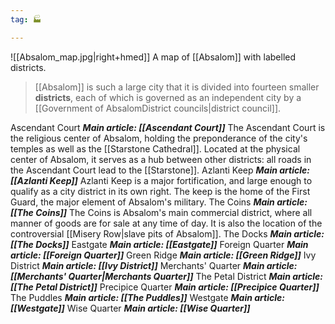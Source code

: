 ```yaml
---
tag: 🏭

---
```

![[Absalom_map.jpg|right+hmed]] 
 A map of [[Absalom]] with labelled districts.
> [[Absalom]] is such a large city that it is divided into fourteen smaller **districts**, each of which is governed as an independent city by a [[Government of AbsalomDistrict councils|district council]].

Ascendant Court
***Main article: [[Ascendant Court]]***
The Ascendant Court is the religious center of Absalom, holding the preponderance of the city's temples as well as the [[Starstone Cathedral]]. Located at the physical center of Absalom, it serves as a hub between other districts: all roads in the Ascendant Court lead to the [[Starstone]].
Azlanti Keep
***Main article: [[Azlanti Keep]]***
Azlanti Keep is a major fortification, and large enough to qualify as a city district in its own right. The keep is the home of the First Guard, the major element of Absalom's military.
The Coins
***Main article: [[The Coins]]***
The Coins is Absalom's main commercial district, where all manner of goods are for sale at any time of day. It is also the location of the controversial [[Misery Row|slave pits of Absalom]].
The Docks
***Main article: [[The Docks]]***
Eastgate
***Main article: [[Eastgate]]***
Foreign Quarter
***Main article: [[Foreign Quarter]]***
Green Ridge
***Main article: [[Green Ridge]]***
Ivy District
***Main article: [[Ivy District]]***
Merchants' Quarter
***Main article: [[Merchants' Quarter|Merchants Quarter]]***
The Petal District
***Main article: [[The Petal District]]***
Precipice Quarter
***Main article: [[Precipice Quarter]]***
The Puddles
***Main article: [[The Puddles]]***
Westgate
***Main article: [[Westgate]]***
Wise Quarter
***Main article: [[Wise Quarter]]***







